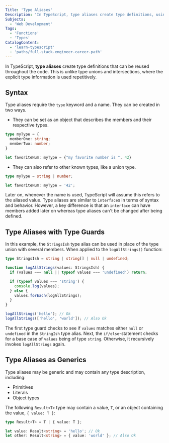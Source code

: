 ```yaml
---
Title: 'Type Aliases'
Description: 'In TypeScript, type aliases create type definitions, using the `type` keyword and a name, that can be reused throughout the code.'
Subjects:
  - 'Web Development'
Tags:
  - 'Functions'
  - 'Types'
CatalogContent:
  - 'learn-typescript'
  - 'paths/full-stack-engineer-career-path'
---
```


In TypeScript, **type aliases** create type definitions that can be reused throughout the code. This is unlike type unions and intersections, where the explicit type information is used repetitively.

## Syntax

Type aliases require the `type` keyword and a name. They can be created in two ways.

- They can be set as an object that describes the members and their respective types.

```ts
type myType = {
  memberOne: string;
  memberTwo: number;
}

let favoriteNum: myType = {"my favorite number is ", 42}
```

- They can also refer to other known types, like a union type.

```ts
type myType = string | number;

let favoriteNum: myType = '42';
```

Later on, whenever the name is used, TypeScript will assume this refers to the aliased value. Type aliases are similar to `interface`s in terms of syntax and behavior. However, a key difference is that an `interface` can have members added later on whereas type aliases can't be changed after being defined.

## Type Aliases with Type Guards

In this example, the `StringsIsh` type alias can be used in place of the type union with several members. When applied to the `logAllStrings()` function:

```ts
type StringsIsh = string | string[] | null | undefined;

function logAllStrings(values: StringsIsh) {
  if (values === null || typeof values === 'undefined') return;

  if (typeof values === 'string') {
    console.log(values);
  } else {
    values.forEach(logAllStrings);
  }
}

logAllStrings('hello'); // Ok
logAllStrings(['hello', 'world']); // Also Ok
```

The first type guard checks to see if `values` matches either `null` or `undefined` in the `StringIsh` type alias. Next, the `if/else`-statement checks for a base case of `values` being of type `string`. Otherwise, it recursively invokes `logAllStrings` again.

## Type Aliases as Generics

Type aliases may be generic and may contain any type description, including:

- Primitives
- Literals
- Object types

The following `Result<T>` type may contain a value, `T`, or an object containing the value, `{ value: T }`:

```ts
type Result<T> = T | { value: T };

let value: Result<string> = 'hello'; // Ok
let other: Result<string> = { value: 'world' }; // Also Ok
```
